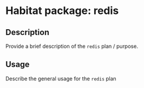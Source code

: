 # Habitat package: redis

## Description

Provide a brief description of the `redis` plan / purpose.

## Usage

Describe the general usage for the `redis` plan
